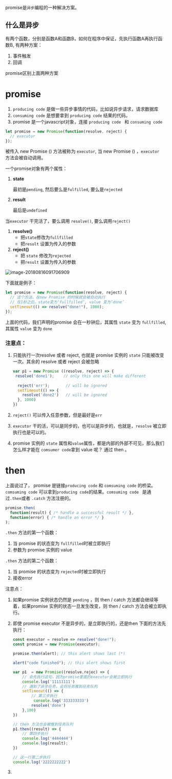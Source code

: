 
promise是`异步`编程的一种解决方案。
## 什么是异步
有两个函数，分别是函数A和函数B，如何在程序中保证，先执行函数A再执行函数B, 有两种方案：
1. 事件触发
2. 回调

promise区别上面两种方案

# promise

1. `producing code` 是做一些异步事情的代码，比如说异步请求，请求数据库
2. `consuming code` 是想要拿到 `producing code` 结果的代码。
3.  promise 是一个javascript对象，连接 `producing code ` 和 `consuming code`

```js
let promise = new Promise(function(resolve, reject) {
  // executor 
});
```

被传入 new Promise () 方法被称为 `executor`,  当 new Promise () ，`executor `  方法会被自动调用。

一个promise对象有两个属性：

1. **state**

   最初是`pending`, 然后要么是`fulfilled`, 要么是`rejected`

2. **result**

   最后是`undefined`

当`executor` 干完活了，要么调用 `resolve()`, 要么调用`reject()`

1. **resolve()**
   - 把`state`修改为`fullfilled`
   - 把`result` 设置为传入的参数
2. **reject()**
   - 把 `state` 修改为`rejected`
   - 把`result` 设置为传入的参数

![image-20180816091706909](http://p8cyzbt5x.bkt.clouddn.com/2018-08-16-011707.png)

下面就是例子：

```js
let promise = new Promise(function(resolve, reject) {
  // 这个方法，在new Promise 的时候就会被自动执行
  // 在1秒之后，state变为‘fullfilled’, value 变为‘done’
  setTimeout(() => resolve("done!"), 1000);
});
```

上面的代码，我们声明的promise 会在一秒钟后，其属性 `state` 变为 `fullfilled`, 其属性 `value` 变为 `done`



### 注意点：

1. 只能执行一次resolve 或者 reject, 也就是 promise 实例的 `state` 只能被改变一次。其余的 resolve 或者 reject 会被忽略

   ```js
   var p1 = new Promise ((resolve, reject) => {
   	resolve('done1');    // only this one will make different
      
     reject('err');       // will be ignored
     setTimeout(() => {
       resolve('done2')   // will be ignored
     }, 1000)
   })
   ```

   

2. `reject()` 可以传入任意参数，但是最好是`err`

3. `executor` 干的活，可以是同步的，也可以是异步的，也就是，`resolve` 被立即执行也是可以的。

4. promise 实例的 `state` 属性和`value`属性，都是内部的外部不可见，那么我们怎么样才能在 `comsumer code`拿到 value 呢？ 通过 then 。

   

# then

上面说过了， promise 是链接`producing code` 和 `comsuming code` 的桥梁。 `comsuming code` 可以拿到`producing code`的结果。`comsuming code ` 是通过`.then`或者 `.catch` 方法注册的。

```js
promise.then(
  function(result) { /* handle a successful result */ },
  function(error) { /* handle an error */ }
);
```

`.then` 方法的第一个函数：

1. 当 promise 的状态变为 `fullfilled`时被立即执行
2. 参数为 promise 实例的 value

`.then` 方法的第二个函数：

1. 当 promise 的状态变为 `rejected`时被立即执行
2. 接收error



注意点：

1. 如果promise 实例状态仍然是 `pending` ，则 then / catch 方法都会继续等着，如果promise 实例的状态一旦发生改变，则 then / catch 方法会被立即执行。

2. 即使 promise executor 不是异步的，是立即执行的，还是then 下面的方法先执行：

   ```js
   const executor = resolve => resolve("done!");
   const promise = new Promise(executor);
   
   promise.then(alert); // this alert shows last (*)
   
   alert("code finished"); // this alert shows first 
   ```

   ```js
   var p1  = new Promise((resolve,rejec) => {
       // 会先执行这句，因为promise里面的executor会被立即执行
       console.log('11111111')
       // 遇到了异步任务，会将任务推到任务队列
       setTimeout(() => {
           // 第三步执行
         	console.log('333333333')
           resolve('done')
       },100)
   })
   
   // then 方法也会被推到任务队列
   p1.then((result) => {
       // 第四步执行
       console.log('4444444')
       console.log(result);
   })
   
   // 这一行第二步执行
   console.log('2222222222')
   ```

3. 

  



